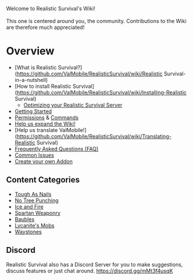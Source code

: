 Welcome to Realistic Survival's Wiki!<br><br>
This one is centered around you, the community.
Contributions to the Wiki are therefore much appreciated!

# Overview
* [What is Realistic Survival?](https://github.com/ValMobile/RealisticSurvival/wiki/Realistic Survival-in-a-nutshell)
* [How to install Realistic Survival](https://github.com/ValMobile/RealisticSurvival/wiki/Installing-Realistic Survival)
  * [Optimizing your Realistic Survival Server](https://github.com/ValMobile/RealisticSurvival/wiki/Server-Optimizations)
* [Getting Started](https://github.com/ValMobile/RealisticSurvival/wiki/Getting-Started)
* [Permissions](https://github.com/ValMobile/RealisticSurvival/wiki/Permissions) & [Commands](https://github.com/ValMobile/RealisticSurvival/wiki/Commands)
* [Help us expand the Wiki!](https://github.com/ValMobile/RealisticSurvival/wiki/Expanding-the-Wiki)
* [Help us translate ValMobile!](https://github.com/ValMobile/RealisticSurvival/wiki/Translating-Realistic Survival)
* [Frequently Asked Questions (FAQ)](https://github.com/ValMobile/RealisticSurvival/wiki/FAQ)
* [Common Issues](https://github.com/ValMobile/RealisticSurvival/wiki/Common-Issues)
* [Create your own Addon](https://github.com/ValMobile/RealisticSurvival/wiki/Developer-Guide)

## Content Categories
* [Tough As Nails](https://github.com/ValMobile/RealisticSurvival/wiki/ToughAsNails)
* [No Tree Punching](https://github.com/ValMobile/RealisticSurvival/wiki/NoTreePunching)
* [Ice and Fire](https://github.com/ValMobile/RealisticSurvival/wiki/IceAndFire)
* [Spartan Weaponry](https://github.com/ValMobile/RealisticSurvival/wiki/SpartanWeaponry)
* [Baubles](https://github.com/ValMobile/RealisticSurvival/wiki/Baubles)
* [Lycanite's Mobs](https://github.com/ValMobile/RealisticSurvival/wiki/LycanitesMobs)
* [Waystones](https://github.com/ValMobile/RealisticSurvival/wiki/Waystones)

## Discord
Realistic Survival also has a Discord Server for you to make suggestions, discuss features or just chat around.
https://discord.gg/mMt3f4usqK
